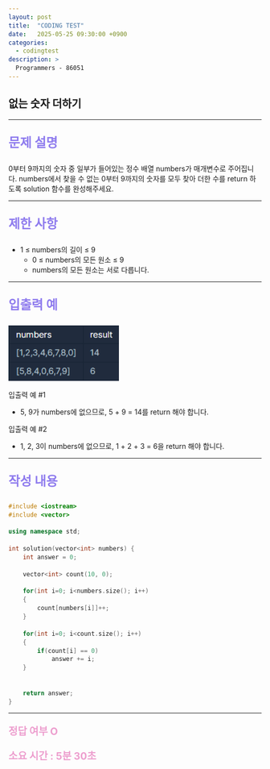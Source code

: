 ```yaml
---
layout: post
title:  "CODING TEST"
date:   2025-05-25 09:30:00 +0900
categories:
  - codingtest
description: >
  Programmers - 86051
---
```

## 없는 숫자 더하기

---

<p style = "color:#8f7cee; font-size:25px; font-weight:bold">
문제 설명
</p>

0부터 9까지의 숫자 중 일부가 들어있는 정수 배열 numbers가 매개변수로 주어집니다. numbers에서 찾을 수 없는 0부터 9까지의 숫자를 모두 찾아 더한 수를 return 하도록 solution 함수를 완성해주세요.

---

<p style = "color:#8f7cee; font-size:25px; font-weight:bold">
제한 사항
</p>

- 1 ≤ numbers의 길이 ≤ 9
  - 0 ≤ numbers의 모든 원소 ≤ 9
  - numbers의 모든 원소는 서로 다릅니다.

---

<p style = "color:#8f7cee; font-size:25px; font-weight:bold">
입출력 예
</p>

<img src = "../../assets/img/codingtest/86051.png" width = "220" height = "110">

입출력 예 #1
  - 5, 9가 numbers에 없으므로, 5 + 9 = 14를 return 해야 합니다.

입출력 예 #2
  - 1, 2, 3이 numbers에 없으므로, 1 + 2 + 3 = 6을 return 해야 합니다.

---

<p style = "color:#8f7cee; font-size:25px; font-weight:bold">
작성 내용
</p>

```C++
#include <iostream>
#include <vector>

using namespace std;

int solution(vector<int> numbers) {
    int answer = 0;
    
    vector<int> count(10, 0);
    
    for(int i=0; i<numbers.size(); i++)
    {
        count[numbers[i]]++;
    }
    
    for(int i=0; i<count.size(); i++)
    {
        if(count[i] == 0)
            answer += i;
    }
    
    
    return answer;
}
```

---

<p style = "color:#ed9ece; font-size:20px; font-weight:bold">
정답 여부 O
</p>

<p style = "color:#ed9ece; font-size:20px; font-weight:bold">
소요 시간 : 5분 30초
</p>

